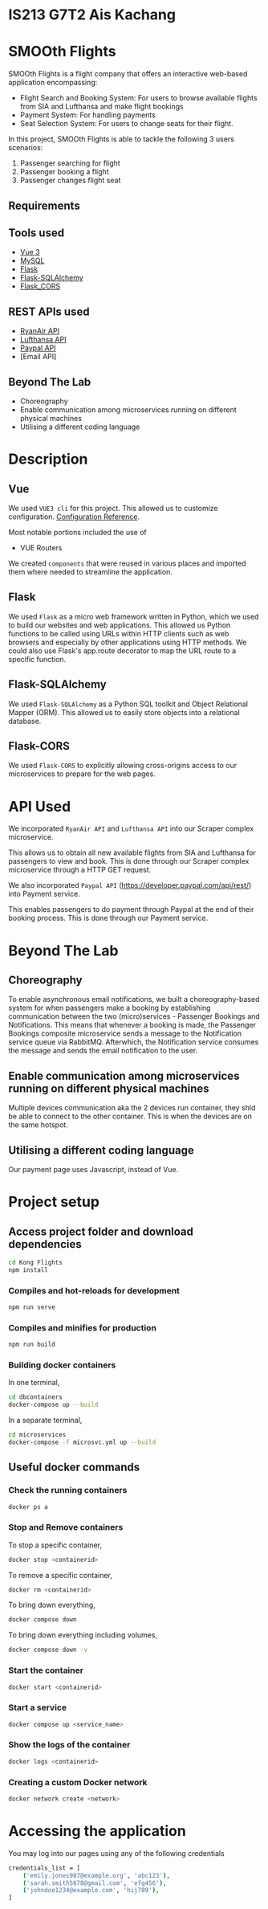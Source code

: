 # IS213 G7T2 Ais Kachang
# SMOOth Flights
SMOOth Flights is a flight company that offers an interactive web-based application encompassing:
- Flight Search and Booking System: For users to browse available flights from SIA and Lufthansa and make flight bookings
- Payment System: For handling payments 
- Seat Selection System: For users to change seats for their flight.

In this project, SMOOth Flights is able to tackle the following 3 users scenarios:
1. Passenger searching for flight
2. Passenger booking a flight
3. Passenger changes flight seat

## Requirements

## Tools used
- [Vue 3](https://vuejs.org/guide/introduction.html)
- [MySQL](https://dev.mysql.com/doc/workbench/en/wb-intro.html)
- [Flask](https://flask.palletsprojects.com/en/latest/)
- [Flask-SQLAlchemy](https://flask-sqlalchemy.palletsprojects.com/en/3.1.x/api/)
- [Flask_CORS](https://flask-cors.readthedocs.io/en/latest/)

## REST APIs used
- [RyanAir API](https://pypi.org/project/ryanair-py/0.0.1/)
- [Lufthansa API](https://developer.lufthansa.com/docs/read/api_details/flight_schedules) 
- [Paypal API](https://developer.paypal.com/api/rest/)
- [Email API]

## Beyond The Lab
- Choreography
- Enable communication among microservices running on different physical machines
- Utilising a different coding language

# Description

## Vue
We used `VUE3 cli` for this project. This allowed us to customize configuration. [Configuration Reference](https://cli.vuejs.org/config/).

Most notable portions included the use of 
- VUE Routers

We created `components` that were reused in various places and imported them where needed to streamline the application.  

## Flask
We used `Flask` as a micro web framework written in Python, which we used to build our websites and web applications.  This allowed us Python functions to be called using URLs within HTTP clients such as web browsers and especially by other applications using HTTP methods. We could also use Flask's app.route decorator to map the URL route to a specific function. 

## Flask-SQLAlchemy
We used `Flask-SQLAlchemy` as a Python SQL toolkit and Object Relational Mapper (ORM). This allowed us to easily store objects into a relational database.

## Flask-CORS
We used `Flask-CORS` to explicitly allowing cross-origins access to our microservices to prepare for the web pages.

# API Used
We incorporated `RyanAir API` and `Lufthansa API` into our Scraper complex microservice.

This allows us to obtain all new available flights from SIA and Lufthansa for passengers to view and book. This is done through our Scraper complex microservice through a HTTP GET request. 

We also incorporated `Paypal API` (https://developer.paypal.com/api/rest/) into Payment service.

This enables passengers to do payment through Paypal at the end of their booking process. This is done through our Payment service. 

# Beyond The Lab

## Choreography
To enable asynchronous email notifications, we built a choreography-based system for when passengers make a booking by establishing communication between the two (micro)services - Passenger Bookings and Notifications. This means that whenever a booking is made,  the Passenger Bookings composite microservice sends a message to the Notification service queue via RabbitMQ. Afterwhich, the Notification service consumes the message and sends the email notification to the user. 

## Enable communication among microservices running on different physical machines
Multiple devices communication aka the 2 devices run container, they shld be able to connect to the other container. This is when the devices are on the same hotspot.

## Utilising a different coding language
Our payment page uses Javascript, instead of Vue.

# Project setup
## Access project folder and download dependencies

```sh
cd Kong Flights
npm install
```

### Compiles and hot-reloads for development
```sh
npm run serve
```

### Compiles and minifies for production
```sh
npm run build
```

### Building docker containers
In one terminal, 
```sh
cd dbcontainers
docker-compose up --build
```
In a separate terminal,
```sh
cd microservices
docker-compose -f microsvc.yml up --build
```

## Useful docker commands
### Check the running containers
```sh
docker ps a
```
### Stop and Remove containers
To stop a specific container,
```sh
docker stop <containerid>
```
To remove a specific container,
```sh
docker rm <containerid>
```
To bring down everything,
```sh
docker compose down
```
To bring down everything including volumes,
```sh
docker compose down -v
```

### Start the container
```sh
docker start <containerid>
```

### Start a service
```sh
docker compose up <service_name>
```

### Show the logs of the container
```sh
docker logs <containerid>
```

### Creating a custom Docker network
```sh
docker network create <network>
```

# Accessing the application
You may log into our pages using any of the following credentials
```sh
credentials_list = [
    ('emily.jones987@example.org', 'abc123'),
    ('sarah.smith5678@gmail.com', 'efg456'),
    ('johndoe1234@example.com', 'hij789'),
]
```
